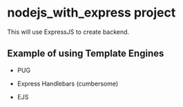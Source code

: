 # nodejs_with_express project

This will use ExpressJS to create backend.


## Example of using Template Engines

- PUG

- Express Handlebars (cumbersome)

- EJS


